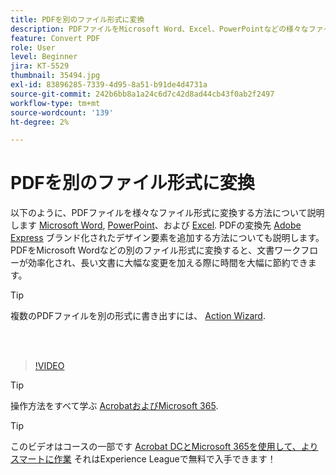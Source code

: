 ```yaml
---
title: PDFを別のファイル形式に変換
description: PDFファイルをMicrosoft Word、Excel、PowerPointなどの様々なファイル形式に変換する方法について説明します
feature: Convert PDF
role: User
level: Beginner
jira: KT-5529
thumbnail: 35494.jpg
exl-id: 83896285-7339-4d95-8a51-b91de4d4731a
source-git-commit: 242b6bb8a1a24c6d7c42d8ad44cb43f0ab2f2497
workflow-type: tm+mt
source-wordcount: '139'
ht-degree: 2%

---
```


# PDFを別のファイル形式に変換

以下のように、PDFファイルを様々なファイル形式に変換する方法について説明します [Microsoft Word](https://www.adobe.com/jp/acrobat/online/pdf-to-word.html), [PowerPoint](https://www.adobe.com/jp/acrobat/online/pdf-to-ppt.html)、および [Excel](https://www.adobe.com/jp/acrobat/online/pdf-to-excel.html). PDFの変換先 [Adobe Express](https://express.adobe.com) ブランド化されたデザイン要素を追加する方法についても説明します。 PDFをMicrosoft Wordなどの別のファイル形式に変換すると、文書ワークフローが効率化され、長い文書に大幅な変更を加える際に時間を大幅に節約できます。

>[!TIP]
>
>複数のPDFファイルを別の形式に書き出すには、 [Action Wizard](../advanced-tasks/action.md).

<br> 

>[!VIDEO](https://video.tv.adobe.com/v/35494?quality=12&learn=on&hidetitle=true)

>[!TIP]
>
>操作方法をすべて学ぶ [AcrobatおよびMicrosoft 365](../integrate/integrate-overview.md).

>[!TIP]
>
>このビデオはコースの一部です [Acrobat DCとMicrosoft 365を使用して、よりスマートに作業](https://experienceleague.adobe.com/?recommended=Acrobat-U-1-2021.microsoft365) それはExperience Leagueで無料で入手できます！
